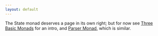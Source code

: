 ```yaml
---
layout: default
---
```


The State monad deserves a page in its own right; but for now see [Three Basic Monads](/wiki/Three_Basic_Monads.html) for an intro, and [Parser Monad](/wiki/Parser_Monad.html), which is similar.

